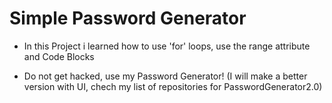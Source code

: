 # Simple Password Generator

- In this Project i learned how to use 'for' loops, use the range attribute and Code Blocks

- Do not get hacked, use my Password Generator! (I will make a better version with UI, chech my list of repositories for PasswordGenerator2.0)
